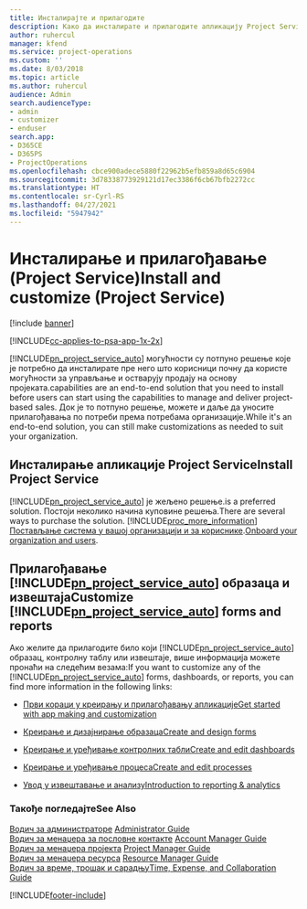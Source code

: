 ```yaml
---
title: Инсталирајте и прилагодите
description: Како да инсталирате и прилагодите апликацију Project Service
author: ruhercul
manager: kfend
ms.service: project-operations
ms.custom: ''
ms.date: 8/03/2018
ms.topic: article
ms.author: ruhercul
audience: Admin
search.audienceType:
- admin
- customizer
- enduser
search.app:
- D365CE
- D365PS
- ProjectOperations
ms.openlocfilehash: cbce900adece5880f22962b5efb859a8d65c6904
ms.sourcegitcommit: 3d78338773929121d17ec3386f6cb67bfb2272cc
ms.translationtype: HT
ms.contentlocale: sr-Cyrl-RS
ms.lasthandoff: 04/27/2021
ms.locfileid: "5947942"
---
```

# <a name="install-and-customize-project-service"></a><span data-ttu-id="71290-103">Инсталирање и прилагођавање (Project Service)</span><span class="sxs-lookup"><span data-stu-id="71290-103">Install and customize (Project Service)</span></span>

[!include [banner](../includes/psa-now-project-operations.md)]

[!INCLUDE[cc-applies-to-psa-app-1x-2x](../includes/cc-applies-to-psa-app-1x-2x.md)]

[!INCLUDE[pn_project_service_auto](../includes/pn-project-service-auto.md)] <span data-ttu-id="71290-104">могућности су потпуно решење које је потребно да инсталирате пре него што корисници почну да користе могућности за управљање и остварују продају на основу пројеката.</span><span class="sxs-lookup"><span data-stu-id="71290-104">capabilities are an end-to-end solution that you need to install before users can start using the capabilities to manage and deliver project-based sales.</span></span> <span data-ttu-id="71290-105">Док је то потпуно решење, можете и даље да уносите прилагођавања по потреби према потребама организације.</span><span class="sxs-lookup"><span data-stu-id="71290-105">While it's an end-to-end solution, you can still make customizations as needed to suit your organization.</span></span>  
<!-- TODO: I expect to find the information on how to get and install this here. Please find that and add it here. Same for Project Service.--> 
  
## <a name="install-project-service"></a><span data-ttu-id="71290-106">Инсталирање апликације Project Service</span><span class="sxs-lookup"><span data-stu-id="71290-106">Install Project Service</span></span>  
 [!INCLUDE[pn_project_service_auto](../includes/pn-project-service-auto.md)] <span data-ttu-id="71290-107">је жељено решење.</span><span class="sxs-lookup"><span data-stu-id="71290-107">is a preferred solution.</span></span> <span data-ttu-id="71290-108">Постоји неколико начина куповине решења.</span><span class="sxs-lookup"><span data-stu-id="71290-108">There are several ways to purchase the solution.</span></span> [!INCLUDE[proc_more_information](../includes/proc-more-information.md)] <span data-ttu-id="71290-109">[Постављање система у вашој организацији и за кориснике](/dynamics365/customerengagement/on-premises/admin/onboard-your-organization-and-users-to-dynamics-365-online).</span><span class="sxs-lookup"><span data-stu-id="71290-109">[Onboard your organization and users](/dynamics365/customerengagement/on-premises/admin/onboard-your-organization-and-users-to-dynamics-365-online).</span></span>  
  
## <a name="customize-pn_project_service_auto-forms-and-reports"></a><span data-ttu-id="71290-110">Прилагођавање [!INCLUDE[pn_project_service_auto](../includes/pn-project-service-auto.md)] образаца и извештаја</span><span class="sxs-lookup"><span data-stu-id="71290-110">Customize [!INCLUDE[pn_project_service_auto](../includes/pn-project-service-auto.md)] forms and reports</span></span>  
 <span data-ttu-id="71290-111">Ако желите да прилагодите било који [!INCLUDE[pn_project_service_auto](../includes/pn-project-service-auto.md)] образац, контролну таблу или извештаје, више информација можете пронаћи на следећим везама:</span><span class="sxs-lookup"><span data-stu-id="71290-111">If you want to customize any of the [!INCLUDE[pn_project_service_auto](../includes/pn-project-service-auto.md)] forms, dashboards, or reports, you can find more information in the following links:</span></span>  
  
- [<span data-ttu-id="71290-112">Први кораци у креирању и прилагођавању апликације</span><span class="sxs-lookup"><span data-stu-id="71290-112">Get started with app making and customization</span></span>](/dynamics365/customerengagement/on-premises/customize/getting-started-customization)  
  
- [<span data-ttu-id="71290-113">Креирање и дизајнирање образаца</span><span class="sxs-lookup"><span data-stu-id="71290-113">Create and design forms</span></span>](/dynamics365/customerengagement/on-premises/customize/create-design-forms)  
  
- [<span data-ttu-id="71290-114">Креирање и уређивање контролних табли</span><span class="sxs-lookup"><span data-stu-id="71290-114">Create and edit dashboards</span></span>](/dynamics365/customerengagement/on-premises/customize/create-edit-dashboards)  
  
- [<span data-ttu-id="71290-115">Креирање и уређивање процеса</span><span class="sxs-lookup"><span data-stu-id="71290-115">Create and edit processes</span></span>](/dynamics365/customerengagement/on-premises/customize/guide-staff-through-common-tasks-processes)  
  
- [<span data-ttu-id="71290-116">Увод у извештавање и анализу</span><span class="sxs-lookup"><span data-stu-id="71290-116">Introduction to reporting & analytics</span></span>](/dynamics365/customerengagement/on-premises/analytics/reporting-analytics-with-dynamics-365)  
  
### <a name="see-also"></a><span data-ttu-id="71290-117">Такође погледајте</span><span class="sxs-lookup"><span data-stu-id="71290-117">See Also</span></span>  
 <span data-ttu-id="71290-118">[Водич за администраторе](../psa/admin-guide.md) </span><span class="sxs-lookup"><span data-stu-id="71290-118">[Administrator Guide](../psa/admin-guide.md) </span></span>  
 <span data-ttu-id="71290-119">[Водич за менаџера за пословне контакте](../psa/account-manager-guide.md) </span><span class="sxs-lookup"><span data-stu-id="71290-119">[Account Manager Guide](../psa/account-manager-guide.md) </span></span>  
 <span data-ttu-id="71290-120">[Водич за менаџера пројекта](../psa/project-manager-guide.md) </span><span class="sxs-lookup"><span data-stu-id="71290-120">[Project Manager Guide](../psa/project-manager-guide.md) </span></span>  
 <span data-ttu-id="71290-121">[Водич за менаџера ресурса](../psa/resource-manager-guide.md) </span><span class="sxs-lookup"><span data-stu-id="71290-121">[Resource Manager Guide](../psa/resource-manager-guide.md) </span></span>  
 [<span data-ttu-id="71290-122">Водич за време, трошак и сарадњу</span><span class="sxs-lookup"><span data-stu-id="71290-122">Time, Expense, and Collaboration Guide</span></span>](../psa/time-expense-collaboration-guide.md)


[!INCLUDE[footer-include](../includes/footer-banner.md)]
